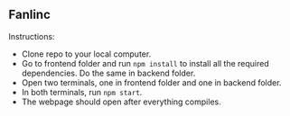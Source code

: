 ## Fanlinc

Instructions:
- Clone repo to your local computer.
- Go to frontend folder and run `npm install` to install all the required dependencies. Do the same in backend folder.
- Open two terminals, one in frontend folder and one in backend folder.
- In both terminals, run `npm start`.
- The webpage should open after everything compiles.
